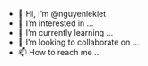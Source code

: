 - 👋 Hi, I’m @nguyenlekiet
- 👀 I’m interested in ...
- 🌱 I’m currently learning ...
- 💞️ I’m looking to collaborate on ...
- 📫 How to reach me ...

<!---
nguyenlekiet/nguyenlekiet is a ✨ special ✨ repository because its `README.md` (this file) appears on your GitHub profile.
You can click the Preview link to take a look at your changes.
--->
